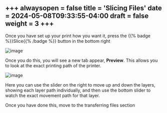 +++
alwaysopen = false
title = 'Slicing Files'
date = 2024-05-08T09:33:55-04:00
draft = false
weight = 3
+++
---

Once you have set up your print how you want it, press the {{% badge %}}Slice{{% /badge %}} button in the bottom right

![image](/images/139.png)

Once you do this, you will see a new tab appear, **Preview**. This allows you to look at the exact printing path of the printer.

![image](/images/140.png)

Here you can use the slider on the right to move up and down the layers, showing each layer path individually, and then use the bottom slider to watch the exact movement path for that layer.

Once you have done this, move to the transferring files section